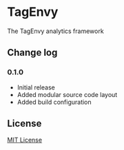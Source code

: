 # TagEnvy

The TagEnvy analytics framework


## Change log

### 0.1.0

- Initial release
- Added modular source code layout
- Added build configuration

## License

[MIT License](http://en.wikipedia.org/wiki/MIT_License)